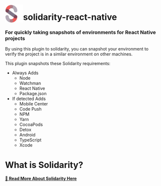 <a href='https://infinitered.github.io/solidarity/'><img src='https://github.com/infinitered/solidarity/raw/master/_art/plugin.jpg' align='left' height="60"/></a>

# solidarity-react-native
### For quickly taking snapshots of environments for React Native projects
By using this plugin to solidarity, you can snapshot your environment to verify the project is in a similar environment on other machines.



This plugin snapshots these Solidarity requirements:
* Always Adds
  * Node
  * Watchman
  * React Native
  * Package.json
* If detected Adds
  * Mobile Center
  * Code Push
  * NPM
  * Yarn
  * CocoaPods
  * Detox
  * Android
  * TypeScript
  * Xcode

# What is Solidarity?
#### [:newspaper: Read More About Solidarity Here](https://github.com/infinitered/solidarity)
